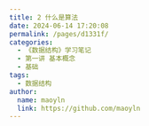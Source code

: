 ```yaml
---
title: 2 什么是算法
date: 2024-06-14 17:20:08
permalink: /pages/d1331f/
categories:
  - 《数据结构》学习笔记
  - 第一讲 基本概念
  - 基础
tags:
  - 数据结构
author:
  name: maoyln
  link: https://github.com/maoyln
---
```

